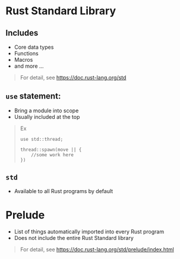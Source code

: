 # Rust Standard Library

## Includes
- Core data types
- Functions
- Macros
- and more ...
> For detail, see https://doc.rust-lang.org/std

## `use` statement:
- Bring a module into scope
- Usually included at the top
> Ex
> ```
> use std::thread;
> 
> thread::spawn(move || {
>     //some work here
> })
> ```

## `std`
- Available to all Rust programs by default

# Prelude
- List of things automatically imported into every Rust program
- Does not include the entire Rust Standard library
> For detail, see https://doc.rust-lang.org/std/prelude/index.html
